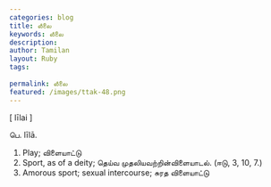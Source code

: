 ```yaml
---
categories: blog
title: லீலை
keywords: லீலை
description: 
author: Tamilan
layout: Ruby
tags: 
 
permalink: லீலை
featured: /images/ttak-48.png
---
```

  
[ līlai ]  
  
பெ. līlā.   
1. Play; விளையாட்டு  
2. Sport, as of a deity; தெய்வ முதலியவற்றின்விளையாடல். (ஈடு, 3, 10, 7.)   
3. Amorous sport; sexual intercourse; சுரத விளையாட்டு